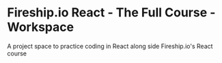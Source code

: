 # Fireship.io React - The Full Course - Workspace
A project space to practice coding in React along side Fireship.io's React course
